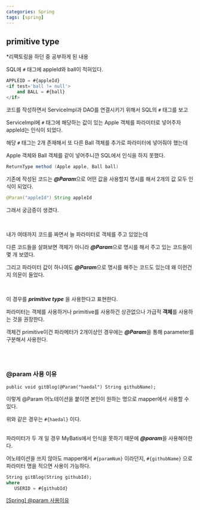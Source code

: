 ```yaml
---
categories: Spring
tags: [spring]
---
```

         
## primitive type
*리팩토링을 하던 중 공부하게 된 내용                         

SQL에 `#` 태그에 appleId와 ball이 적혀있다.                        
```sql
APPLEID = #{appleId}
<if test='ball != null'>
	and BALL = #{ball}
</if>
```
코드를 작성하면서 ServiceImpl과 DAO를 연결시키기 위해서 SQL의 `#` 태그를 보고                        

ServiceImpl에 `#` 태그에 해당하는 값이 있는 Apple 객체를 파라미터로 넣어주자 appleId는 인식이 되었다.                        

해당 `#` 태그는 2개 존재해서 또 다른 Ball 객체를 추가로 파라미터에 넣어줘야 했는데                        

Apple 객체와 Ball 객체를 같이 넣어주니깐 SQL에서 인식을 하지 못했다.                        

```java
ReturnType method (Apple apple, Ball ball)
```

기존에 작성된 코드는 ***@Param***으로 어떤 값을 사용할지 명시를 해서 2개의 값 모두 인식이 되었다.                        

```java
@Param("appleId") String appleId
```

그래서 궁금증이 생겼다.                        


<br>

내가 여태까지 코드를 짜면서 늘 파라미터로 객체를 주고 있었는데                        

다른 코드들을 살펴보면 객체가 아니라 ***@Param***으로 명시를 해서 주고 있는 코드들이 몇 개 보였다.                        

그리고 파라미터 값이 하나여도 ***@Param***으로 명시를 해주는 코드도 있는데 왜 이런건지 의문이 들었다.                        

<br>

이 경우를 ***primitive type*** 을 사용한다고 표현한다.                        

파라미터는 객체를 사용하거나 primitive를 사용하건 상관없으나 가급적 **객체**를 사용하는 것을 권장한다.                        

객체건 primitive이건 파라메터가 2개이상인 경우에는 ***@Param***을 통해 parameter를 구분해서 사용한다.                        

<br><br>

### @param 사용 이유                        
`public void gitBlog(@Param("haedal") String githubName);`
                        
이렇게 @Param 어노테이션을 붙이면 본인이 원하는 명으로 mapper에서 사용할 수 있다.
                        
위와 같은 경우는 `#{haedal}` 이다.                        
<br>

파라미터가 두 개 일 경우 MyBatis에서 인식을 못하기 때문에 ***@param***을 사용해야한다.             
           
어노테이션을 쓰지 않아도 mapper에서 `#{paramNum}` 이라던지, `#{githubName}` 으로 파라미터 명을 적으면 사용이 가능하다.                        
```sql
String gitBlog(String githubId);                        
where
   USERID = #{githubId}
```
                        

[[Spring] @param 사용이유](https://popo015.tistory.com/99)                              